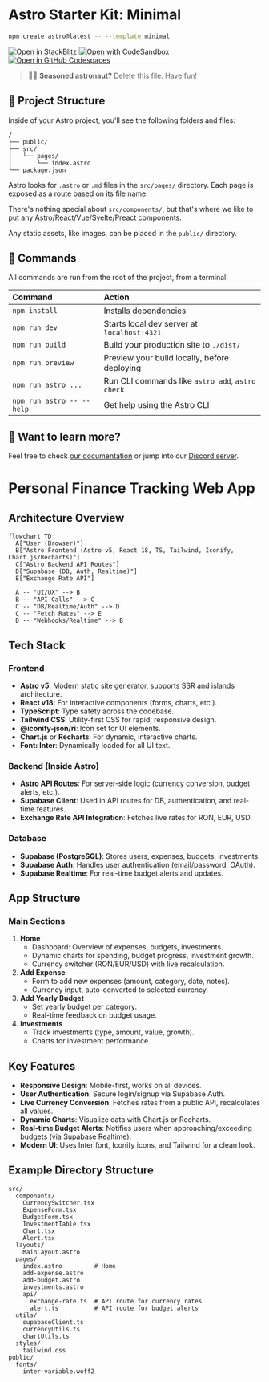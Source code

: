 # Astro Starter Kit: Minimal

```sh
npm create astro@latest -- --template minimal
```

[![Open in StackBlitz](https://developer.stackblitz.com/img/open_in_stackblitz.svg)](https://stackblitz.com/github/withastro/astro/tree/latest/examples/minimal)
[![Open with CodeSandbox](https://assets.codesandbox.io/github/button-edit-lime.svg)](https://codesandbox.io/p/sandbox/github/withastro/astro/tree/latest/examples/minimal)
[![Open in GitHub Codespaces](https://github.com/codespaces/badge.svg)](https://codespaces.new/withastro/astro?devcontainer_path=.devcontainer/minimal/devcontainer.json)

> 🧑‍🚀 **Seasoned astronaut?** Delete this file. Have fun!

## 🚀 Project Structure

Inside of your Astro project, you'll see the following folders and files:

```text
/
├── public/
├── src/
│   └── pages/
│       └── index.astro
└── package.json
```

Astro looks for `.astro` or `.md` files in the `src/pages/` directory. Each page is exposed as a route based on its file name.

There's nothing special about `src/components/`, but that's where we like to put any Astro/React/Vue/Svelte/Preact components.

Any static assets, like images, can be placed in the `public/` directory.

## 🧞 Commands

All commands are run from the root of the project, from a terminal:

| Command                   | Action                                           |
| :------------------------ | :----------------------------------------------- |
| `npm install`             | Installs dependencies                            |
| `npm run dev`             | Starts local dev server at `localhost:4321`      |
| `npm run build`           | Build your production site to `./dist/`          |
| `npm run preview`         | Preview your build locally, before deploying     |
| `npm run astro ...`       | Run CLI commands like `astro add`, `astro check` |
| `npm run astro -- --help` | Get help using the Astro CLI                     |

## 👀 Want to learn more?

Feel free to check [our documentation](https://docs.astro.build) or jump into our [Discord server](https://astro.build/chat).

# Personal Finance Tracking Web App

## Architecture Overview

```mermaid
flowchart TD
  A["User (Browser)"]
  B["Astro Frontend (Astro v5, React 18, TS, Tailwind, Iconify, Chart.js/Recharts)"]
  C["Astro Backend API Routes"]
  D["Supabase (DB, Auth, Realtime)"]
  E["Exchange Rate API"]

  A -- "UI/UX" --> B
  B -- "API Calls" --> C
  C -- "DB/Realtime/Auth" --> D
  C -- "Fetch Rates" --> E
  D -- "Webhooks/Realtime" --> B
```

## Tech Stack

### Frontend

- **Astro v5**: Modern static site generator, supports SSR and islands architecture.
- **React v18**: For interactive components (forms, charts, etc.).
- **TypeScript**: Type safety across the codebase.
- **Tailwind CSS**: Utility-first CSS for rapid, responsive design.
- **@iconify-json/ri**: Icon set for UI elements.
- **Chart.js** or **Recharts**: For dynamic, interactive charts.
- **Font: Inter**: Dynamically loaded for all UI text.

### Backend (Inside Astro)

- **Astro API Routes**: For server-side logic (currency conversion, budget alerts, etc.).
- **Supabase Client**: Used in API routes for DB, authentication, and real-time features.
- **Exchange Rate API Integration**: Fetches live rates for RON, EUR, USD.

### Database

- **Supabase (PostgreSQL)**: Stores users, expenses, budgets, investments.
- **Supabase Auth**: Handles user authentication (email/password, OAuth).
- **Supabase Realtime**: For real-time budget alerts and updates.

## App Structure

### Main Sections

1. **Home**
   - Dashboard: Overview of expenses, budgets, investments.
   - Dynamic charts for spending, budget progress, investment growth.
   - Currency switcher (RON/EUR/USD) with live recalculation.
2. **Add Expense**
   - Form to add new expenses (amount, category, date, notes).
   - Currency input, auto-converted to selected currency.
3. **Add Yearly Budget**
   - Set yearly budget per category.
   - Real-time feedback on budget usage.
4. **Investments**
   - Track investments (type, amount, value, growth).
   - Charts for investment performance.

## Key Features

- **Responsive Design**: Mobile-first, works on all devices.
- **User Authentication**: Secure login/signup via Supabase Auth.
- **Live Currency Conversion**: Fetches rates from a public API, recalculates all values.
- **Dynamic Charts**: Visualize data with Chart.js or Recharts.
- **Real-time Budget Alerts**: Notifies users when approaching/exceeding budgets (via Supabase Realtime).
- **Modern UI**: Uses Inter font, Iconify icons, and Tailwind for a clean look.

## Example Directory Structure

```
src/
  components/
    CurrencySwitcher.tsx
    ExpenseForm.tsx
    BudgetForm.tsx
    InvestmentTable.tsx
    Chart.tsx
    Alert.tsx
  layouts/
    MainLayout.astro
  pages/
    index.astro         # Home
    add-expense.astro
    add-budget.astro
    investments.astro
    api/
      exchange-rate.ts  # API route for currency rates
      alert.ts          # API route for budget alerts
  utils/
    supabaseClient.ts
    currencyUtils.ts
    chartUtils.ts
  styles/
    tailwind.css
public/
  fonts/
    inter-variable.woff2
```
